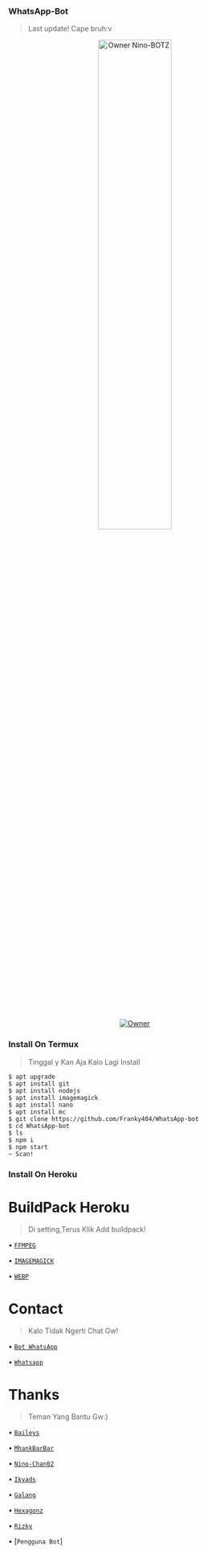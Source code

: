 ### WhatsApp-Bot
>Last update!
Cape bruh:v

<p align="center">
    <img src="https://telegra.ph/file/927939c008e2826bc2885.jpg" width="54%" height="50%" alt="Owner Nino-BOTZ"/>
    <br>
    <a href="https://github.com/Nino-chan02"><img title="Owner" src="https://img.shields.io/badge/Creator-Nino-black?style=for-the-badge&logo=windows"></a>
</p>

### Install On Termux
>Tinggal y Kan Aja
Kalo Lagi Install
```
$ apt upgrade
$ apt install git
$ apt install nodejs
$ apt install imagemagick
$ apt install nano
$ apt install mc
$ git clone https://github.com/Franky404/WhatsApp-bot
$ cd WhatsApp-bot
$ ls
$ npm i
$ npm start
~ Scan!
```
### Install On Heroku

# BuildPack Heroku
>Di setting,Terus Klik Add buildpack!

• [`FFMPEG`](https://github.com/jonathanong/heroku-buildpack-ffmpeg-latest.git)

• [`IMAGEMAGICK`](https://github.com/DuckyTeam/heroku-buildpack-imagemagick.git)

• [`WEBP`](https://github.com/clhuang/heroku-buildpack-webp-binaries)

# Contact
>Kalo Tidak Ngerti Chat Gw!

• [`Bot WhatsApp`](https://wa.me/14453006449?text=/help)

• [`Whatsapp`](https://wa.me/6283183586629?text=halo+bang)

 
# Thanks
>Teman Yang Bantu Gw:)

• [`Baileys`](https://github.com/adiwajshing/baileys)

• [`MhankBarBar`](https://github.com/MhankBarBar)

• [`Nino-Chan02`](https://github.com/nino-chan02)

• [`Ikyads`](https://github.com/rizkiadiasa)

• [`Galang`](https://github.com/zobin33)

• [`Hexagonz`](https://github.com/Hexagonz)

• [`Rizky`](https://github.com/Rizky878)

• [`Pengguna Bot`]
